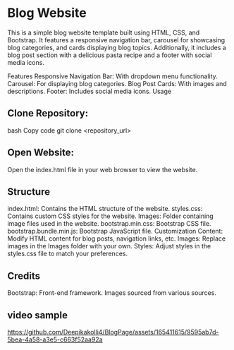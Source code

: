 # Blog Website
This is a simple blog website template built using HTML, CSS, and Bootstrap. It features a responsive navigation bar, carousel for showcasing blog categories, and cards displaying blog topics. Additionally, it includes a blog post section with a delicious pasta recipe and a footer with social media icons.

Features
Responsive Navigation Bar: With dropdown menu functionality.
Carousel: For displaying blog categories.
Blog Post Cards: With images and descriptions.
Footer: Includes social media icons.
Usage
## Clone Repository:

bash
Copy code
git clone <repository_url>
## Open Website:

Open the index.html file in your web browser to view the website.

## Structure
index.html: Contains the HTML structure of the website.
styles.css: Contains custom CSS styles for the website.
Images: Folder containing image files used in the website.
bootstrap.min.css: Bootstrap CSS file.
bootstrap.bundle.min.js: Bootstrap JavaScript file.
Customization
Content: Modify HTML content for blog posts, navigation links, etc.
Images: Replace images in the Images folder with your own.
Styles: Adjust styles in the styles.css file to match your preferences.
## Credits
Bootstrap: Front-end framework.
Images sourced from various sources.
## video sample
https://github.com/Deepikakolli4/BlogPage/assets/165411615/9595ab7d-5bea-4a58-a3e5-c663f52aa92a

